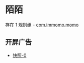 # 陌陌

存在 1 规则组 - [com.immomo.momo](/src/apps/com.immomo.momo.ts)

## 开屏广告

- [快照-0](https://i.gkd.li/import/13329992)
